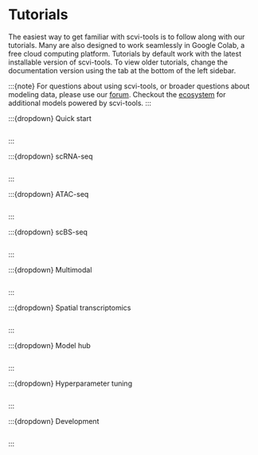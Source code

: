 # Tutorials

The easiest way to get familiar with scvi-tools is to follow along with our tutorials.
Many are also designed to work seamlessly in Google Colab, a free cloud computing platform.
Tutorials by default work with the latest installable version of scvi-tools. To view older tutorials,
change the documentation version using the tab at the bottom of the left sidebar.

:::{note}
For questions about using scvi-tools, or broader questions about modeling data, please use our [forum]. Checkout the [ecosystem] for additional models powered by scvi-tools.
:::

:::{dropdown} Quick start
```{include} index_quick_start.md
```
:::

:::{dropdown} scRNA-seq
```{include} index_scrna.md
```
:::

:::{dropdown} ATAC-seq
```{include} index_atac.md
```
:::

:::{dropdown} scBS-seq
```{include} index_scbs.md
```
:::

:::{dropdown} Multimodal
```{include} index_multimodal.md
```
:::

:::{dropdown} Spatial transcriptomics
```{include} index_spatial.md
```
:::

:::{dropdown} Model hub
```{include} index_hub.md
```
:::

:::{dropdown} Hyperparameter tuning
```{include} index_tuning.md
```
:::

:::{dropdown} Development
```{include} index_dev.md
```
:::

[forum]: https://discourse.scverse.org/
[ecosystem]: https://scvi-tools.org/ecosystem

